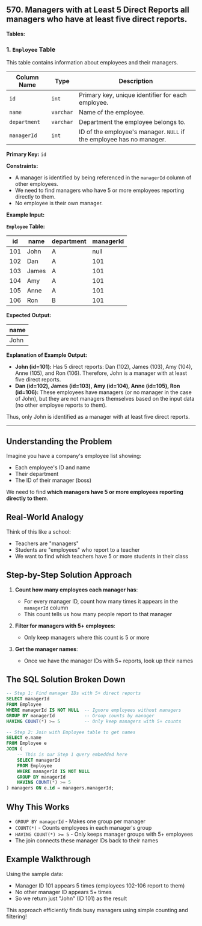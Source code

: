 ## 570. Managers with at Least 5 Direct Reports all managers who have at least five direct reports.

**Tables:**

### 1. `Employee` Table

This table contains information about employees and their managers.

| Column Name | Type    | Description                                                                 |
| ----------- | -------- | --------------------------------------------------------------------------- |
| `id`          | `int`     | Primary key, unique identifier for each employee.                           |
| `name`        | `varchar` | Name of the employee.                                                     |
| `department`  | `varchar` | Department the employee belongs to.                                       |
| `managerId`   | `int`     | ID of the employee's manager.  `NULL` if the employee has no manager. |

**Primary Key:** `id`

**Constraints:**

*   A manager is identified by being referenced in the `managerId` column of other employees.
*   We need to find managers who have 5 or more employees reporting directly to them.
*   No employee is their own manager.

**Example Input:**

**`Employee` Table:**

| id  | name  | department | managerId |
| --- | ----- | ---------- | --------- |
| 101 | John  | A          | null      |
| 102 | Dan   | A          | 101       |
| 103 | James | A          | 101       |
| 104 | Amy   | A          | 101       |
| 105 | Anne  | A          | 101       |
| 106 | Ron   | B          | 101       |

**Expected Output:**

| name |
| ---- |
| John |

**Explanation of Example Output:**

*   **John (id=101):** Has 5 direct reports: Dan (102), James (103), Amy (104), Anne (105), and Ron (106). Therefore, John is a manager with at least five direct reports.
*   **Dan (id=102), James (id=103), Amy (id=104), Anne (id=105), Ron (id=106):** These employees have managers (or no manager in the case of John), but they are not managers themselves based on the input data (no other employee reports to them).

Thus, only John is identified as a manager with at least five direct reports.

---
## Understanding the Problem

Imagine you have a company's employee list showing:
- Each employee's ID and name
- Their department
- The ID of their manager (boss)

We need to find **which managers have 5 or more employees reporting directly to them**.

## Real-World Analogy

Think of this like a school:
- Teachers are "managers"
- Students are "employees" who report to a teacher
- We want to find which teachers have 5 or more students in their class

## Step-by-Step Solution Approach

1. **Count how many employees each manager has**:
   - For every manager ID, count how many times it appears in the `managerId` column
   - This count tells us how many people report to that manager

2. **Filter for managers with 5+ employees**:
   - Only keep managers where this count is 5 or more

3. **Get the manager names**:
   - Once we have the manager IDs with 5+ reports, look up their names

## The SQL Solution Broken Down

```sql
-- Step 1: Find manager IDs with 5+ direct reports
SELECT managerId
FROM Employee
WHERE managerId IS NOT NULL  -- Ignore employees without managers
GROUP BY managerId           -- Group counts by manager
HAVING COUNT(*) >= 5         -- Only keep managers with 5+ counts

-- Step 2: Join with Employee table to get names
SELECT e.name
FROM Employee e
JOIN (
    -- This is our Step 1 query embedded here
    SELECT managerId
    FROM Employee
    WHERE managerId IS NOT NULL
    GROUP BY managerId
    HAVING COUNT(*) >= 5
) managers ON e.id = managers.managerId;
```

## Why This Works

- `GROUP BY managerId` - Makes one group per manager
- `COUNT(*)` - Counts employees in each manager's group
- `HAVING COUNT(*) >= 5` - Only keeps manager groups with 5+ employees
- The join connects these manager IDs back to their names

## Example Walkthrough

Using the sample data:
- Manager ID 101 appears 5 times (employees 102-106 report to them)
- No other manager ID appears 5+ times
- So we return just "John" (ID 101) as the result

This approach efficiently finds busy managers using simple counting and filtering!
